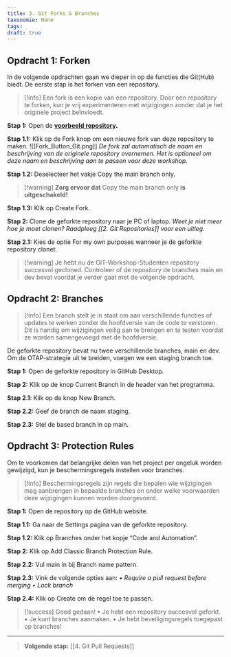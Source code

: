 ```yaml
---
title: 3. Git Forks & Branches
taxonomie: None
tags: 
draft: true
---
```

## Opdracht 1: Forken
In de volgende opdrachten gaan we dieper in op de functies die Git(Hub) biedt. De eerste stap is het forken van een repository.

> [!info] Een fork is een kopie van een repository. Door een repository te forken, kun je vrij experimenteren met wijzigingen zonder dat je het originele project beïnvloedt.

**Stap 1:** Open de [**voorbeeld repository**](https://google.com)**.**

**Stap 1.1:** Klik op de Fork knop om een nieuwe fork van deze repository te maken.
![[Fork_Button_Git.png]]
_De fork zal automatisch de naam en beschrijving van de originele repository overnemen. Het is optioneel om deze naam en beschrijving aan te passen voor deze workshop._

**Stap 1.2:** Deselecteer het vakje Copy the main branch only.

> [!warning] **Zorg ervoor dat** Copy the main branch only **is uitgeschakeld!**

**Stap 1.3:** Klik op Create Fork.

**Stap 2:** Clone de geforkte repository naar je PC of laptop.
	_Weet je niet meer hoe je moet clonen? Raadpleeg [[2. Git Repositories]] voor een uitleg._

**Stap 2.1:** Kies de optie For my own purposes wanneer je de geforkte repository clonet.


> [!warning] Je hebt nu de GIT-Workshop-Studenten repository succesvol gecloned. Controleer of de repository de branches main en dev bevat voordat je verder gaat met de volgende opdracht.
  

## Opdracht 2: Branches
> [!info] Een branch stelt je in staat om aan verschillende functies of updates te werken zonder de hoofdversie van de code te verstoren. Dit is handig om wijzigingen veilig aan te brengen en te testen voordat ze worden samengevoegd met de hoofdversie.

De geforkte repository bevat nu twee verschillende branches, main en dev. Om de OTAP-strategie uit te breiden, voegen we een staging branch toe.

**Stap 1:** Open de geforkte repository in GitHub Desktop.

**Stap 2:** Klik op de knop Current Branch in de header van het programma.

**Stap 2.1**: Klik op de knop New Branch.

**Stap 2.2:** Geef de branch de naam staging.

**Stap 2.3:** Stel de based branch in op main.


## Opdracht 3: Protection Rules

Om te voorkomen dat belangrijke delen van het project per ongeluk worden gewijzigd, kun je beschermingsregels instellen voor branches.

> [!info] Beschermingsregels zijn regels die bepalen wie wijzigingen mag aanbrengen in bepaalde branches en onder welke voorwaarden deze wijzigingen kunnen worden doorgevoerd.

**Stap 1:** Open de repository op de GitHub website.

**Stap 1.1:** Ga naar de Settings pagina van de geforkte repository.

**Stap 1.2:** Klik op Branches onder het kopje “Code and Automation”.

**Stap 2:** Klik op Add Classic Branch Protection Rule.

**Stap 2.2:** Vul main in bij Branch name pattern.

**Stap 2.3:** Vink de volgende opties aan:
	*• Require a pull request before merging*
	*• Lock branch*

**Stap 2.4:** Klik op Create om de regel toe te passen.



> [!success] Goed gedaan!
• Je hebt een repository succesvol geforkt.
• Je kunt branches aanmaken.
• Je hebt beveiligingsregels toegepast op branches!

---
> **Volgende stap:** [[4. Git Pull Requests]]
